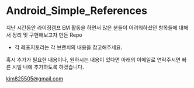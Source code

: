 # Android_Simple_References
지난 시간동안 라이징캠프 EM 활동을 하면서 많은 분들이 어려워하셨던 항목들에 대해서 정리 및 구현해보고자 만든 Repo

- 각 레포지토리는 각 브랜치의 내용을 참고해주세요.

혹시 추가가 필요한 내용이나, 원하시는 내용이 있다면 아래의 이메일로 연락주시면 빠른 시일 내에 추가하도록 하겠습니다.

kim825505@gmail.com
